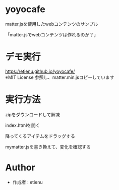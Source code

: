 # yoyocafe
 
matter.jsを使用したwebコンテンツのサンプル

「matter.jsでwebコンテンツは作れるのか？」

# デモ実行
https://etienu.github.io/yoyocafe/<br>
※MIT License 参照し、matter.min.jsコピーしています<br>

# 実行方法
zipをダウンロードして解凍

index.htmlを開く

降ってくるアイテムをドラッグする

mymatter.jsを書き換えて、変化を確認する


 
# Author
 
* 作成者 : etienu
 
